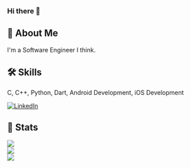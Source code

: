 ### Hi there 👋

## 🚀 About Me
I'm a Software Engineer I think.

  
## 🛠 Skills
C, C++, Python, Dart, Android Development, iOS Development

<a href="https://www.linkedin.com/in/apoorvamn9/"><img alt="LinkedIn" src="https://img.shields.io/badge/linkedin%20-%230077B5.svg?&style=for-the-badge&logo=linkedin&logoColor=white"/></a>

## 🔩 Stats
<a href="https://github.com/ampyoso">
  <img align="center" src="https://github-readme-streak-stats.herokuapp.com/?user=ampyoso&theme=cobalt" />
</a><br>
<a href="https://github.com/ampyoso">
  <img align="center" src="https://github-readme-stats.vercel.app/api?username=ampyoso&show_icons=true&theme=material-palenight" />
</a><br>

<a href="https://github.com/ampyoso">
  <img align="center" src="https://github-readme-stats.vercel.app/api/top-langs/?username=ampyoso&layout=compact&theme=dracula" />
</a><br>


  
